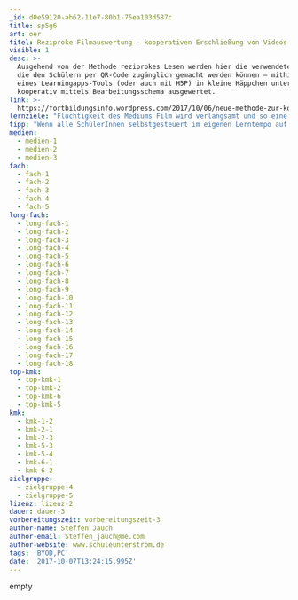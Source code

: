 ```yaml
---
_id: d0e59120-ab62-11e7-80b1-75ea103d587c
title: sp5g6
art: oer
titel: Reziproke Filmauswertung - kooperativen Erschließung von Videos
visible: 1
desc: >-
  Ausgehend von der Methode reziprokes Lesen werden hier die verwendeten Filme –
  die den Schülern per QR-Code zugänglich gemacht werden können – mithilfe
  eines Learningapps-Tools (oder auch mit H5P) in kleine Häppchen unterteilt und
  kooperativ mittels Bearbeitungsschema ausgewertet.
link: >-
  https://fortbildungsinfo.wordpress.com/2017/10/06/neue-methode-zur-kooperativen-erschliessung-von-videos-reziproke-filmauswertung/
lernziele: "Flüchtigkeit des Mediums Film wird verlangsamt und so eine tatsächliche Auseinandersetzung mit den Filminhalten erreicht. \r\nDurch kooperative Abhängigkeit erfolgt zielgerichtete Kommunikation der SuS untereinander. \r\nLehr-, Lernvideos bzw. filmische Quellen werden als Arbeitsmaterial statt \"Entertainment\" wahrgenommen."
tipp: "Wenn alle SchülerInnen selbstgesteuert im eigenen Lerntempo auf die Videos zugreifen, belastet dies die Internetkapazität sehr stark. Dies kann zu Filmaussetzern usw. führen. Alternativ kann dies als kooperative Partner-/Gruppenarbeit durchgeführt werden, was die Zugriffsgeräte halbiert bzw. viertelt. \r\n\r\nWichtig: Nicht vergessen, dass alle SuS Kopfhörer und digitale Endgeräte in ausreichender Zahl benötigen."
medien:
  - medien-1
  - medien-2
  - medien-3
fach:
  - fach-1
  - fach-2
  - fach-3
  - fach-4
  - fach-5
long-fach:
  - long-fach-1
  - long-fach-2
  - long-fach-3
  - long-fach-4
  - long-fach-5
  - long-fach-6
  - long-fach-7
  - long-fach-8
  - long-fach-9
  - long-fach-10
  - long-fach-11
  - long-fach-12
  - long-fach-13
  - long-fach-14
  - long-fach-15
  - long-fach-16
  - long-fach-17
  - long-fach-18
top-kmk:
  - top-kmk-1
  - top-kmk-2
  - top-kmk-6
  - top-kmk-5
kmk:
  - kmk-1-2
  - kmk-2-1
  - kmk-2-3
  - kmk-5-3
  - kmk-5-4
  - kmk-6-1
  - kmk-6-2
zielgruppe:
  - zielgruppe-4
  - zielgruppe-5
lizenz: lizenz-2
dauer: dauer-3
vorbereitungszeit: vorbereitungszeit-3
author-name: Steffen Jauch
author-email: Steffen_jauch@me.com
author-website: www.schuleunterstrom.de
tags: 'BYOD,PC'
date: '2017-10-07T13:24:15.995Z'
---
```

empty

